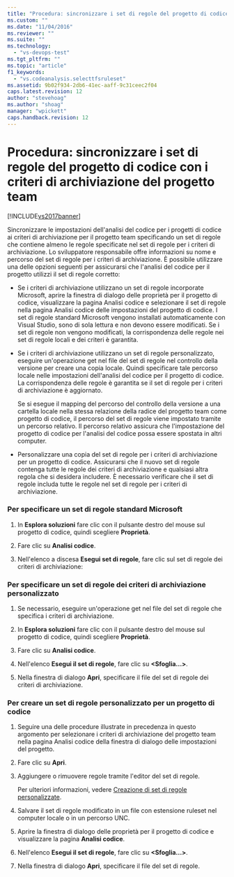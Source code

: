 ```yaml
---
title: "Procedura: sincronizzare i set di regole del progetto di codice con i criteri di archiviazione del progetto team | Microsoft Docs"
ms.custom: ""
ms.date: "11/04/2016"
ms.reviewer: ""
ms.suite: ""
ms.technology: 
  - "vs-devops-test"
ms.tgt_pltfrm: ""
ms.topic: "article"
f1_keywords: 
  - "vs.codeanalysis.selecttfsruleset"
ms.assetid: 9b02f934-2db6-41ec-aaff-9c31ceec2f04
caps.latest.revision: 12
author: "stevehoag"
ms.author: "shoag"
manager: "wpickett"
caps.handback.revision: 12
---
```

# Procedura: sincronizzare i set di regole del progetto di codice con i criteri di archiviazione del progetto team
[!INCLUDE[vs2017banner](../code-quality/includes/vs2017banner.md)]

Sincronizzare le impostazioni dell'analisi del codice per i progetti di codice ai criteri di archiviazione per il progetto team specificando un set di regole che contiene almeno le regole specificate nel set di regole per i criteri di archiviazione.  Lo sviluppatore responsabile offre informazioni su nome e percorso del set di regole per i criteri di archiviazione.  È possibile utilizzare una delle opzioni seguenti per assicurarsi che l'analisi del codice per il progetto utilizzi il set di regole corretto:  
  
-   Se i criteri di archiviazione utilizzano un set di regole incorporate Microsoft, aprire la finestra di dialogo delle proprietà per il progetto di codice, visualizzare la pagina Analisi codice e selezionare il set di regole nella pagina Analisi codice delle impostazioni del progetto di codice.  I set di regole standard Microsoft vengono installati automaticamente con Visual Studio, sono di sola lettura e non devono essere modificati.  Se i set di regole non vengono modificati, la corrispondenza delle regole nei set di regole locali e dei criteri è garantita.  
  
-   Se i criteri di archiviazione utilizzano un set di regole personalizzato, eseguire un'operazione get nel file del set di regole nel controllo della versione per creare una copia locale.  Quindi specificare tale percorso locale nelle impostazioni dell'analisi del codice per il progetto di codice.  La corrispondenza delle regole è garantita se il set di regole per i criteri di archiviazione è aggiornato.  
  
     Se si esegue il mapping del percorso del controllo della versione a una cartella locale nella stessa relazione della radice del progetto team come progetto di codice, il percorso del set di regole viene impostato tramite un percorso relativo.  Il percorso relativo assicura che l'impostazione del progetto di codice per l'analisi del codice possa essere spostata in altri computer.  
  
-   Personalizzare una copia del set di regole per i criteri di archiviazione per un progetto di codice.  Assicurarsi che il nuovo set di regole contenga tutte le regole dei criteri di archiviazione e qualsiasi altra regola che si desidera includere.  È necessario verificare che il set di regole includa tutte le regole nel set di regole per i criteri di archiviazione.  
  
### Per specificare un set di regole standard Microsoft  
  
1.  In **Esplora soluzioni** fare clic con il pulsante destro del mouse sul progetto di codice, quindi scegliere **Proprietà**.  
  
2.  Fare clic su **Analisi codice**.  
  
3.  Nell'elenco a discesa **Esegui set di regole**, fare clic sul set di regole dei criteri di archiviazione:  
  
### Per specificare un set di regole dei criteri di archiviazione personalizzato  
  
1.  Se necessario, eseguire un'operazione get nel file del set di regole che specifica i criteri di archiviazione.  
  
2.  In **Esplora soluzioni** fare clic con il pulsante destro del mouse sul progetto di codice, quindi scegliere **Proprietà**.  
  
3.  Fare clic su **Analisi codice**.  
  
4.  Nell'elenco **Esegui il set di regole**, fare clic su **\<Sfoglia...\>**.  
  
5.  Nella finestra di dialogo **Apri**, specificare il file del set di regole dei criteri di archiviazione.  
  
### Per creare un set di regole personalizzato per un progetto di codice  
  
1.  Seguire una delle procedure illustrate in precedenza in questo argomento per selezionare i criteri di archiviazione del progetto team nella pagina Analisi codice della finestra di dialogo delle impostazioni del progetto.  
  
2.  Fare clic su **Apri**.  
  
3.  Aggiungere o rimuovere regole tramite l'editor del set di regole.  
  
     Per ulteriori informazioni, vedere [Creazione di set di regole personalizzate](../code-quality/creating-custom-code-analysis-rule-sets.md).  
  
4.  Salvare il set di regole modificato in un file con estensione ruleset nel computer locale o in un percorso UNC.  
  
5.  Aprire la finestra di dialogo delle proprietà per il progetto di codice e visualizzare la pagina **Analisi codice**.  
  
6.  Nell'elenco **Esegui il set di regole**, fare clic su **\<Sfoglia...\>**.  
  
7.  Nella finestra di dialogo **Apri**, specificare il file del set di regole.